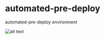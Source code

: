 # automated-pre-deploy
automated-pre-deploy environment

![alt text](https://thamed.s3.ir-tbz-sh1.arvanstorage.ir/hope.png)

